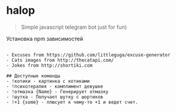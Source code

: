 # halop
>Simple javascript telegram bot just for fun)

Установка npm зависимостей
``` npm install

- Excuses from https://github.com/littleguga/excuse-generator
- Cats images from http://thecatapi.com/
- Jokes from http://shortiki.com

## Доступные команды
- !котики - картинка с котиками
- !психотерапия - комплимент девушке
- !отмазка {Name} - Генерирует отмазку
- !шутка - Получает шутку с шортиков
- !+1 {some} - плюсует к чему-то +1 и ведет счет.